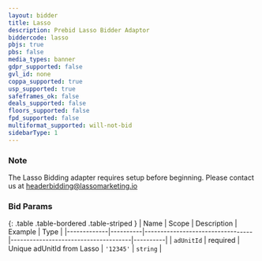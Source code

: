 ```yaml
---
layout: bidder
title: Lasso
description: Prebid Lasso Bidder Adaptor
biddercode: lasso
pbjs: true
pbs: false
media_types: banner
gdpr_supported: false
gvl_id: none
coppa_supported: true
usp_supported: true
safeframes_ok: false
deals_supported: false
floors_supported: false
fpd_supported: false
multiformat_supported: will-not-bid
sidebarType: 1
---
```


### Note

The Lasso Bidding adapter requires setup before beginning. Please contact us at <headerbidding@lassomarketing.io>

### Bid Params

{: .table .table-bordered .table-striped }
| Name        | Scope    | Description                      | Example                              | Type     |
|-------------|----------|----------------------------------|--------------------------------------|----------|
| `adUnitId`      | required | Unique adUnitId from Lasso         | `'12345'`    | `string` |
